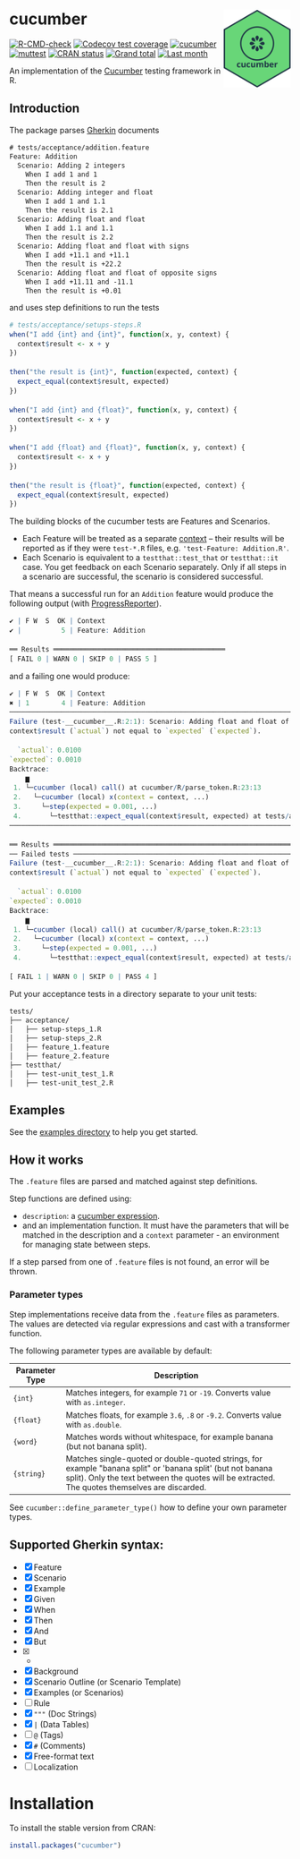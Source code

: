 
# cucumber <img src="man/figures/logo.png" align="right" alt="" width="120" />

<!-- badges: start -->
[![R-CMD-check](https://github.com/jakubsob/cucumber/actions/workflows/R-CMD-check.yaml/badge.svg)](https://github.com/jakubsob/cucumber/actions/workflows/R-CMD-check.yaml)
[![Codecov test coverage](https://codecov.io/gh/jakubsob/cucumber/branch/main/graph/badge.svg)](https://app.codecov.io/gh/jakubsob/cucumber?branch=main)
[![cucumber](https://img.shields.io/github/actions/workflow/status/jakubsob/cucumber/test-acceptance.yaml?branch=dev&label=cucumber&logo=cucumber&color=23D96C&labelColor=0f2a13)](https://github.com/jakubsob/cucumber/actions/workflows/test-acceptance.yaml)
[![muttest](https://img.shields.io/endpoint?url=https://raw.githubusercontent.com/jakubsob/cucumber/badges/badges/muttest.json)](https://github.com/jakubsob/cucumber/actions/workflows/test-mutation.yaml)
[![CRAN status](https://www.r-pkg.org/badges/version/cucumber)](https://CRAN.R-project.org/package=cucumber)
[![Grand total](http://cranlogs.r-pkg.org/badges/grand-total/cucumber)](https://cran.r-project.org/package=cucumber)
[![Last month](http://cranlogs.r-pkg.org/badges/last-month/cucumber)](https://cran.r-project.org/package=cucumber)
<!-- badges: end -->

An implementation of the [Cucumber](https://cucumber.io/) testing framework in R.

## Introduction

The package parses [Gherkin](https://cucumber.io/docs/gherkin/reference/) documents

```gherkin
# tests/acceptance/addition.feature
Feature: Addition
  Scenario: Adding 2 integers
    When I add 1 and 1
    Then the result is 2
  Scenario: Adding integer and float
    When I add 1 and 1.1
    Then the result is 2.1
  Scenario: Adding float and float
    When I add 1.1 and 1.1
    Then the result is 2.2
  Scenario: Adding float and float with signs
    When I add +11.1 and +11.1
    Then the result is +22.2
  Scenario: Adding float and float of opposite signs
    When I add +11.11 and -11.1
    Then the result is +0.01
```

and uses step definitions to run the tests

```r
# tests/acceptance/setups-steps.R
when("I add {int} and {int}", function(x, y, context) {
  context$result <- x + y
})

then("the result is {int}", function(expected, context) {
  expect_equal(context$result, expected)
})

when("I add {int} and {float}", function(x, y, context) {
  context$result <- x + y
})

when("I add {float} and {float}", function(x, y, context) {
  context$result <- x + y
})

then("the result is {float}", function(expected, context) {
  expect_equal(context$result, expected)
})
```

The building blocks of the cucumber tests are Features and Scenarios.

- Each Feature will be treated as a separate [context](https://testthat.r-lib.org/reference/context.html?q=context#ref-usage) – their results will be reported as if they were `test-*.R` files, e.g. `'test-Feature: Addition.R'`.
- Each Scenario is equivalent to a `testthat::test_that` or `testthat::it` case. You get feedback on each Scenario separately. Only if all steps in a scenario are successful, the scenario is considered successful.

That means a successful run for an `Addition` feature would produce the following output (with [ProgressReporter](https://testthat.r-lib.org/reference/ProgressReporter.html)).

```r
✔ | F W  S  OK | Context
✔ |          5 | Feature: Addition

══ Results ═══════════════════════════════════════════
[ FAIL 0 | WARN 0 | SKIP 0 | PASS 5 ]
```

and a failing one would produce:

```r
✔ | F W  S  OK | Context
✖ | 1        4 | Feature: Addition
────────────────────────────────────────────────────────────────────────────
Failure (test-__cucumber__.R:2:1): Scenario: Adding float and float of opposite signs
context$result (`actual`) not equal to `expected` (`expected`).

  `actual`: 0.0100
`expected`: 0.0010
Backtrace:
    ▆
 1. └─cucumber (local) call() at cucumber/R/parse_token.R:23:13
 2.   └─cucumber (local) x(context = context, ...)
 3.     └─step(expected = 0.001, ...)
 4.       └─testthat::expect_equal(context$result, expected) at tests/acceptance/setup-steps-addition.R:19:3
────────────────────────────────────────────────────────────────────────────

══ Results ═════════════════════════════════════════════════════════════════
── Failed tests ────────────────────────────────────────────────────────────
Failure (test-__cucumber__.R:2:1): Scenario: Adding float and float of opposite signs
context$result (`actual`) not equal to `expected` (`expected`).

  `actual`: 0.0100
`expected`: 0.0010
Backtrace:
    ▆
 1. └─cucumber (local) call() at cucumber/R/parse_token.R:23:13
 2.   └─cucumber (local) x(context = context, ...)
 3.     └─step(expected = 0.001, ...)
 4.       └─testthat::expect_equal(context$result, expected) at tests/acceptance/setup-steps-addition.R:19:3

[ FAIL 1 | WARN 0 | SKIP 0 | PASS 4 ]
```

Put your acceptance tests in a directory separate to your unit tests:

```text
tests/
├── acceptance/
│   ├── setup-steps_1.R
│   ├── setup-steps_2.R
│   ├── feature_1.feature
│   ├── feature_2.feature
├── testthat/
│   ├── test-unit_test_1.R
│   ├── test-unit_test_2.R
```

## Examples

See the [examples directory](https://github.com/jakubsob/cucumber/tree/main/inst/examples) to help you get started.

## How it works

The `.feature` files are parsed and matched against step definitions.

Step functions are defined using:

- `description`: a [cucumber expression](https://github.com/cucumber/cucumber-expressions).
- and an implementation function. It must have the parameters that will be matched in the description and a `context` parameter - an environment for managing state between steps.

If a step parsed from one of `.feature` files is not found, an error will be thrown.

### Parameter types

Step implementations receive data from the `.feature` files as parameters. The values are detected via regular expressions and cast with a transformer function.

The following parameter types are available by default:

| Parameter Type | Description                                                                                                                                                                                                   |
| -------------- | ------------------------------------------------------------------------------------------------------------------------------------------------------------------------------------------------------------- |
| `{int}`        | Matches integers, for example `71` or `-19`. Converts value with `as.integer`.                                                                                                                                |
| `{float}`      | Matches floats, for example `3.6`, `.8` or `-9.2`. Converts value with `as.double`.                                                                                                                           |
| `{word}`       | Matches words without whitespace, for example banana (but not banana split).                                                                                                                                  |
| `{string}`     | Matches single-quoted or double-quoted strings, for example "banana split" or 'banana split' (but not banana split). Only the text between the quotes will be extracted. The quotes themselves are discarded. |

See `cucumber::define_parameter_type()` how to define your own parameter types.

## Supported Gherkin syntax:

- [x] Feature
- [x] Scenario
- [x] Example
- [x] Given
- [x] When
- [x] Then
- [x] And
- [x] But
- [x] *
- [x] Background
- [x] Scenario Outline (or Scenario Template)
- [x] Examples (or Scenarios)
- [ ] Rule
- [x] `"""` (Doc Strings)
- [x] `|` (Data Tables)
- [ ] `@` (Tags)
- [x] `#` (Comments)
- [x] Free-format text
- [ ] Localization

# Installation

To install the stable version from CRAN:

```r
install.packages("cucumber")
```
